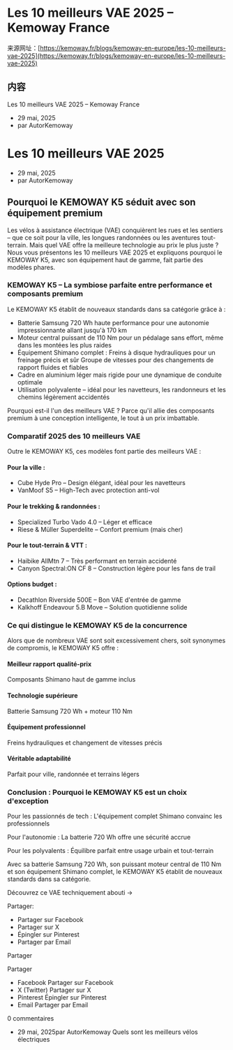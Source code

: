 # Les 10 meilleurs VAE 2025 – Kemoway France

来源网址：[https://kemoway.fr/blogs/kemoway-en-europe/les-10-meilleurs-vae-2025](https://kemoway.fr/blogs/kemoway-en-europe/les-10-meilleurs-vae-2025)

## 内容

<link rel="stylesheet" href="/assets/css/markdown.css">

Les 10 meilleurs VAE 2025 – Kemoway France

- 29 mai, 2025
- par AutorKemoway

# Les 10 meilleurs VAE 2025

- 29 mai, 2025
- par AutorKemoway

## Pourquoi le KEMOWAY K5 séduit avec son équipement premium

Les vélos à assistance électrique (VAE) conquièrent les rues et les sentiers – que ce soit pour la ville, les longues randonnées ou les aventures tout-terrain. Mais quel VAE offre la meilleure technologie au prix le plus juste ? Nous vous présentons les 10 meilleurs VAE 2025 et expliquons pourquoi le KEMOWAY K5, avec son équipement haut de gamme, fait partie des modèles phares.

### KEMOWAY K5 – La symbiose parfaite entre performance et composants premium

Le KEMOWAY K5 établit de nouveaux standards dans sa catégorie grâce à :

- Batterie Samsung 720 Wh haute performance pour une autonomie impressionnante allant jusqu'à 170 km
- Moteur central puissant de 110 Nm pour un pédalage sans effort, même dans les montées les plus raides
- Équipement Shimano complet : Freins à disque hydrauliques pour un freinage précis et sûr Groupe de vitesses pour des changements de rapport fluides et fiables
- Cadre en aluminium léger mais rigide pour une dynamique de conduite optimale
- Utilisation polyvalente – idéal pour les navetteurs, les randonneurs et les chemins légèrement accidentés

Pourquoi est-il l'un des meilleurs VAE ? Parce qu'il allie des composants premium à une conception intelligente, le tout à un prix imbattable.

### Comparatif 2025 des 10 meilleurs VAE

Outre le KEMOWAY K5, ces modèles font partie des meilleurs VAE :

#### Pour la ville :

- Cube Hyde Pro – Design élégant, idéal pour les navetteurs
- VanMoof S5 – High-Tech avec protection anti-vol

#### Pour le trekking & randonnées :

- Specialized Turbo Vado 4.0 – Léger et efficace
- Riese & Müller Superdelite – Confort premium (mais cher)

#### Pour le tout-terrain & VTT :

- Haibike AllMtn 7 – Très performant en terrain accidenté
- Canyon Spectral:ON CF 8 – Construction légère pour les fans de trail

#### Options budget :

- Decathlon Riverside 500E – Bon VAE d'entrée de gamme
- Kalkhoff Endeavour 5.B Move – Solution quotidienne solide

### Ce qui distingue le KEMOWAY K5 de la concurrence

Alors que de nombreux VAE sont soit excessivement chers, soit synonymes de compromis, le KEMOWAY K5 offre :

#### Meilleur rapport qualité-prix

Composants Shimano haut de gamme inclus

#### Technologie supérieure

Batterie Samsung 720 Wh + moteur 110 Nm

#### Équipement professionnel

Freins hydrauliques et changement de vitesses précis

#### Véritable adaptabilité

Parfait pour ville, randonnée et terrains légers

### Conclusion : Pourquoi le KEMOWAY K5 est un choix d'exception

Pour les passionnés de tech : L'équipement complet Shimano convainc les professionnels

Pour l'autonomie : La batterie 720 Wh offre une sécurité accrue

Pour les polyvalents : Équilibre parfait entre usage urbain et tout-terrain

Avec sa batterie Samsung 720 Wh, son puissant moteur central de 110 Nm et son équipement Shimano complet, le KEMOWAY K5 établit de nouveaux standards dans sa catégorie.

Découvrez ce VAE techniquement abouti →

Partager:

- Partager sur Facebook
- Partager sur X
- Épingler sur Pinterest
- Partager par Email

Partager

Partager

- Facebook Partager sur Facebook
- X (Twitter) Partager sur X
- Pinterest Épingler sur Pinterest
- Email Partager par Email

0 commentaires

- 29 mai, 2025par AutorKemoway Quels sont les meilleurs vélos électriques
